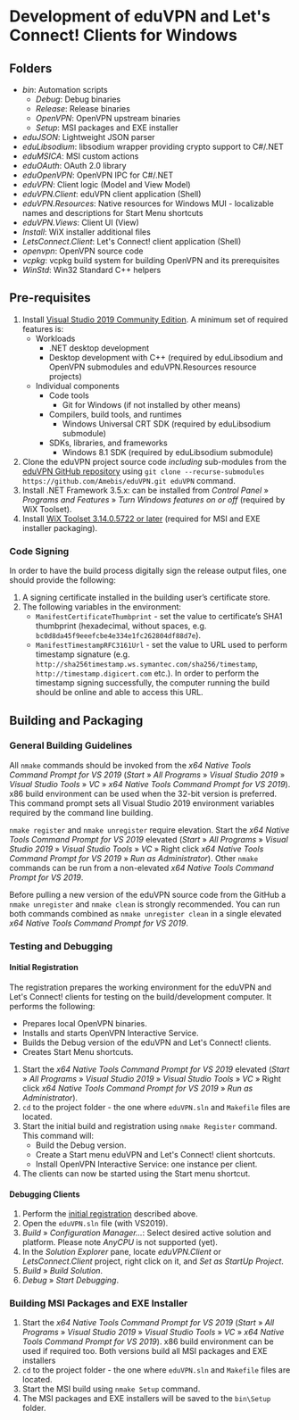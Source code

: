 # Development of eduVPN and Let's Connect! Clients for Windows


## Folders

- _bin_: Automation scripts
   - _Debug_: Debug binaries
   - _Release_: Release binaries
   - _OpenVPN_: OpenVPN upstream binaries
   - _Setup_: MSI packages and EXE installer
- _eduJSON_: Lightweight JSON parser
- _eduLibsodium_: libsodium wrapper providing crypto support to C#/.NET
- _eduMSICA_: MSI custom actions
- _eduOAuth_: OAuth 2.0 library
- _eduOpenVPN_: OpenVPN IPC for C#/.NET
- _eduVPN_: Client logic (Model and View Model)
- _eduVPN.Client_: eduVPN client application (Shell)
- _eduVPN.Resources_: Native resources for Windows MUI - localizable names and descriptions for Start Menu shortcuts
- _eduVPN.Views_: Client UI (View)
- _Install_: WiX installer additional files
- _LetsConnect.Client_: Let's Connect! client application (Shell)
- _openvpn_: OpenVPN source code
- _vcpkg_: vcpkg build system for building OpenVPN and its prerequisites
- _WinStd_: Win32 Standard C++ helpers


## Pre-requisites

1. Install [Visual Studio 2019 Community Edition](https://www.visualstudio.com/vs/community/). A minimum set of required features is:
   - Workloads
      - .NET desktop development
      - Desktop development with C++ (required by eduLibsodium and OpenVPN submodules and eduVPN.Resources resource projects)
   - Individual components
      - Code tools
         - Git for Windows (if not installed by other means)
      - Compilers, build tools, and runtimes
         - Windows Universal CRT SDK (required by eduLibsodium submodule)
      - SDKs, libraries, and frameworks
         - Windows 8.1 SDK (required by eduLibsodium submodule)
2. Clone the eduVPN project source code _including_ sub-modules from the [eduVPN GitHub repository](https://github.com/Amebis/eduVPN) using `git clone --recurse-submodules https://github.com/Amebis/eduVPN.git eduVPN` command.
3. Install .NET Framework 3.5.x: can be installed from _Control Panel_ » _Programs and Features_ » _Turn Windows features on or off_ (required by WiX Toolset).
4. Install [WiX Toolset 3.14.0.5722 or later](https://wixtoolset.org/releases/v3-14-0-5722/) (required for MSI and EXE installer packaging).


### Code Signing

In order to have the build process digitally sign the release output files, one should provide the following:

1. A signing certificate installed in the building user’s certificate store.
2. The following variables in the environment:
   - `ManifestCertificateThumbprint` - set the value to certificate’s SHA1 thumbprint (hexadecimal, without spaces, e.g. `bc0d8da45f9eeefcbe4e334e1fc262804df88d7e`).
   - `ManifestTimestampRFC3161Url` - set the value to URL used to perform timestamp signature (e.g. `http://sha256timestamp.ws.symantec.com/sha256/timestamp`, `http://timestamp.digicert.com` etc.). In order to perform the timestamp signing successfully, the computer running the build should be online and able to access this URL.


## Building and Packaging


### General Building Guidelines

All `nmake` commands should be invoked from the _x64 Native Tools Command Prompt for VS 2019_ (_Start_ » _All Programs_ » _Visual Studio 2019_ » _Visual Studio Tools_ » _VC_ » _x64 Native Tools Command Prompt for VS 2019_). x86 build environment can be used when the 32-bit version is preferred.
This command prompt sets all Visual Studio 2019 environment variables required by the command line building.

`nmake register` and `nmake unregister` require elevation. Start the _x64 Native Tools Command Prompt for VS 2019_ elevated (_Start_ » _All Programs_ » _Visual Studio 2019_ » _Visual Studio Tools_ » _VC_ » Right click _x64 Native Tools Command Prompt for VS 2019_ » _Run as Administrator_). Other `nmake` commands can be run from a non-elevated _x64 Native Tools Command Prompt for VS 2019_.

Before pulling a new version of the eduVPN source code from the GitHub a `nmake unregister` and `nmake clean` is strongly recommended. You can run both commands combined as `nmake unregister clean` in a single elevated _x64 Native Tools Command Prompt for VS 2019_.


### Testing and Debugging

#### Initial Registration

The registration prepares the working environment for the eduVPN and Let's Connect! clients for testing on the build/development computer. It performs the following:
- Prepares local OpenVPN binaries.
- Installs and starts OpenVPN Interactive Service.
- Builds the Debug version of the eduVPN and Let's Connect! clients.
- Creates Start Menu shortcuts.

1. Start the _x64 Native Tools Command Prompt for VS 2019_ elevated (_Start_ » _All Programs_ » _Visual Studio 2019_ » _Visual Studio Tools_ » _VC_ » Right click _x64 Native Tools Command Prompt for VS 2019_ » _Run as Administrator_).
2. `cd` to the project folder - the one where `eduVPN.sln` and `Makefile` files are located.
3. Start the initial build and registration using `nmake Register` command. This command will:
   - Build the Debug version.
   - Create a Start menu eduVPN and Let's Connect! client shortcuts.
   - Install OpenVPN Interactive Service: one instance per client.
4. The clients can now be started using the Start menu shortcut.


#### Debugging Clients

1. Perform the [initial registration](#initial-registration) described above.
2. Open the `eduVPN.sln` file (with VS2019).
3. _Build_ » _Configuration Manager..._: Select desired active solution and platform. Please note _AnyCPU_ is not supported (yet).
4. In the _Solution Explorer_ pane, locate _eduVPN.Client_ or _LetsConnect.Client_ project, right click on it, and _Set as StartUp Project_.
5. _Build_ » _Build Solution_.
6. _Debug_ » _Start Debugging_.


### Building MSI Packages and EXE Installer

1. Start the _x64 Native Tools Command Prompt for VS 2019_ (_Start_ » _All Programs_ » _Visual Studio 2019_ » _Visual Studio Tools_ » _VC_ » _x64 Native Tools Command Prompt for VS 2019_). x86 build environment can be used if required too. Both versions build all MSI packages and EXE installers
2. `cd` to the project folder - the one where `eduVPN.sln` and `Makefile` files are located.
3. Start the MSI build using `nmake Setup` command.
4. The MSI packages and EXE installers will be saved to the `bin\Setup` folder.
